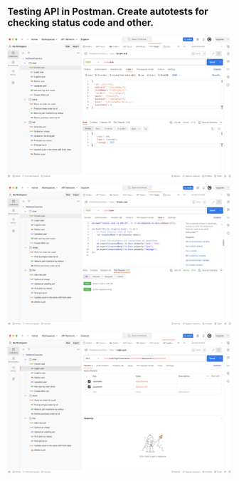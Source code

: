## Testing API in Postman. Create autotests for checking status code and other.

![Postmant01](./img/postman_user_registration.png)

![Postman02](./img/postman_user_tests.png)

![Postman03](./img/postman_user_login.png)
